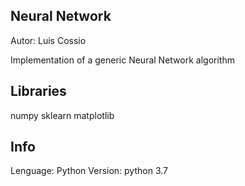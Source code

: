 ## Neural Network
Autor: Luis Cossio

Implementation of a generic Neural Network algorithm

## Libraries
numpy sklearn matplotlib

## Info
Lenguage: Python Version: python 3.7